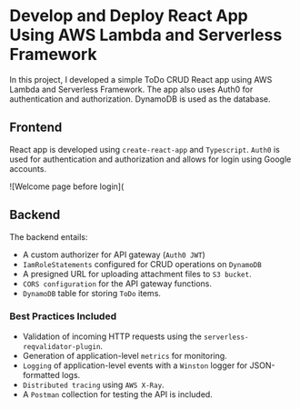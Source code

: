 # Develop and Deploy React App Using AWS Lambda and Serverless Framework

In this project, I developed a simple ToDo CRUD React app using AWS Lambda and Serverless Framework. The app also uses Auth0 for authentication and authorization. DynamoDB is used as the database.

## Frontend
React app is developed using `create-react-app` and `Typescript`. `Auth0` is used for authentication and authorization and allows for login using Google accounts.

![Welcome page before login](
## Backend

The backend entails:

- A custom authorizer for API gateway (`Auth0 JWT`)
- `IamRoleStatements` configured for CRUD operations on `DynamoDB`
- A presigned URL for uploading attachment files to `S3 bucket`.
- `CORS configuration` for the API gateway functions.
- `DynamoDB` table for storing `ToDo` items.

### Best Practices Included

- Validation of incoming HTTP requests using the `serverless-reqvalidator-plugin`.
- Generation of application-level `metrics` for monitoring.
- `Logging` of application-level events with a `Winston` logger for JSON-formatted logs.
- `Distributed tracing` using `AWS X-Ray`.
- A `Postman` collection for testing the API is included.
